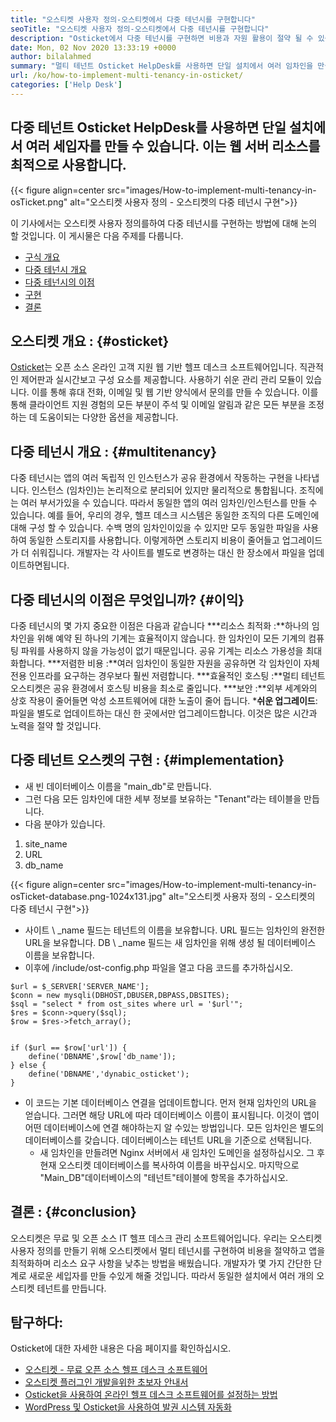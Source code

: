 ```yaml
---
title: "오스티켓 사용자 정의-오스티켓에서 다중 테넌시를 구현합니다" 
seoTitle: "오스티켓 사용자 정의-오스티켓에서 다중 테넌시를 구현합니다" 
description: "Osticket에서 다중 테넌시를 구현하면 비용과 자원 활용이 절약 될 수 있습니다. 이 기사에서는 다중 테넌시를 달성하기 위해 오스티켓 사용자 정의를 할 것입니다." 
date: Mon, 02 Nov 2020 13:33:19 +0000
author: bilalahmed
summary: "멀티 테넌트 Osticket HelpDesk를 사용하면 단일 설치에서 여러 임차인을 만들 수 있습니다. 이는 웹 서버 리소스를 최적으로 사용합니다." 
url: /ko/how-to-implement-multi-tenancy-in-osticket/
categories: ['Help Desk']
---
```


## 다중 테넌트 Osticket HelpDesk를 사용하면 단일 설치에서 여러 세입자를 만들 수 있습니다. 이는 웹 서버 리소스를 최적으로 사용합니다.

{{< figure align=center src="images/How-to-implement-multi-tenancy-in-osTicket.png" alt="오스티켓 사용자 정의 - 오스티켓의 다중 테넌시 구현">}}

이 기사에서는 오스티켓 사용자 정의를하여 다중 테넌시를 구현하는 방법에 대해 논의 할 것입니다. 이 게시물은 다음 주제를 다룹니다.
  * [구식 개요][1]
  * [다중 테넌시 개요][2]
  * [다중 테넌시의 이점][3]
  * [구현][3]
  * [결론][4]

## 오스티켓 개요 :   {#osticket}
[Osticket][5]는 오픈 소스 온라인 고객 지원 웹 기반 헬프 데스크 소프트웨어입니다. 직관적 인 제어판과 실시간보고 구성 요소를 제공합니다. 사용하기 쉬운 관리 관리 모듈이 있습니다. 이를 통해 휴대 전화, 이메일 및 웹 기반 양식에서 문의를 만들 수 있습니다. 이를 통해 클라이언트 지원 경험의 모든 부분이 주석 및 이메일 알림과 같은 모든 부분을 조정하는 데 도움이되는 다양한 옵션을 제공합니다.

## 다중 테넌시 개요 :   {#multitenancy}
다중 테넌시는 앱의 여러 독립적 인 인스턴스가 공유 환경에서 작동하는 구현을 나타냅니다. 인스턴스 (임차인)는 논리적으로 분리되어 있지만 물리적으로 통합됩니다. 조직에는 여러 부서가있을 수 있습니다. 따라서 동일한 앱의 여러 임차인/인스턴스를 만들 수 있습니다. 예를 들어, 우리의 경우, 헬프 데스크 시스템은 동일한 조직의 다른 도메인에 대해 구성 할 수 있습니다. 수백 명의 임차인이있을 수 있지만 모두 동일한 파일을 사용하여 동일한 스토리지를 사용합니다. 이렇게하면 스토리지 비용이 줄어들고 업그레이드가 더 쉬워집니다. 개발자는 각 사이트를 별도로 변경하는 대신 한 장소에서 파일을 업데이트하면됩니다.

## 다중 테넌시의 이점은 무엇입니까?   {#이익}
다중 테넌시의 몇 가지 중요한 이점은 다음과 같습니다
***리소스 최적화 :**하나의 임차인을 위해 예약 된 하나의 기계는 효율적이지 않습니다. 한 임차인이 모든 기계의 컴퓨팅 파워를 사용하지 않을 가능성이 없기 때문입니다. 공유 기계는 리소스 가용성을 최대화합니다.
***저렴한 비용 :**여러 임차인이 동일한 자원을 공유하면 각 임차인이 자체 전용 인프라를 요구하는 경우보다 훨씬 저렴합니다.
***효율적인 호스팅 :**멀티 테넌트 오스티켓은 공유 환경에서 호스팅 비용을 최소로 줄입니다.
***보안 :**외부 세계와의 상호 작용이 줄어들면 악성 소프트웨어에 대한 노출이 줄어 듭니다.
***쉬운 업그레이드**: 파일을 별도로 업데이트하는 대신 한 곳에서만 업그레이드합니다. 이것은 많은 시간과 노력을 절약 할 것입니다.

## 다중 테넌트 오스켓의 구현 :   {#implementation}
  * 새 빈 데이터베이스 이름을 "main_db"로 만듭니다.
  * 그런 다음 모든 임차인에 대한 세부 정보를 보유하는 "Tenant"라는 테이블을 만듭니다.
  * 다음 분야가 있습니다.
  1. site_name
  2. URL
  3. db_name

{{< figure align=center src="images/How-to-implement-multi-tenancy-in-osTicket-database.png-1024x131.jpg" alt="오스티켓 사용자 정의 - 오스티켓의 다중 테넌시 구현">}}

  * 사이트 \ _name 필드는 테넌트의 이름을 보유합니다. URL 필드는 임차인의 완전한 URL을 보유합니다. DB \ _name 필드는 새 임차인을 위해 생성 될 데이터베이스 이름을 보유합니다.
  * 이후에 /include/ost-config.php 파일을 열고 다음 코드를 추가하십시오.
```
$url = $_SERVER['SERVER_NAME'];
$conn = new mysqli(DBHOST,DBUSER,DBPASS,DBSITES);
$sql = "select * from ost_sites where url = '$url'";
$res = $conn->query($sql);
$row = $res->fetch_array();


if ($url == $row['url']) {
	define('DBNAME',$row['db_name']);
} else {
	define('DBNAME','dynabic_osticket');
}

```
* 이 코드는 기본 데이터베이스 연결을 업데이트합니다. 먼저 현재 임차인의 URL을 얻습니다. 그러면 해당 URL에 따라 데이터베이스 이름이 표시됩니다. 이것이 앱이 어떤 데이터베이스에 연결 해야하는지 알 수있는 방법입니다. 모든 임차인은 별도의 데이터베이스를 갖습니다. 데이터베이스는 테넌트 URL을 기준으로 선택됩니다.
  * 새 임차인을 만들려면 Nginx 서버에서 새 임차인 도메인을 설정하십시오. 그 후 현재 오스티켓 데이터베이스를 복사하여 이름을 바꾸십시오. 마지막으로 "Main_DB"데이터베이스의 "테넌트"테이블에 항목을 추가하십시오.

## 결론 :   {#conclusion}
오스티켓은 무료 및 오픈 소스 IT 헬프 데스크 관리 소프트웨어입니다. 우리는 오스티켓 사용자 정의를 만들기 위해 오스티켓에서 멀티 테넌시를 구현하여 비용을 절약하고 앱을 최적화하며 리소스 요구 사항을 낮추는 방법을 배웠습니다. 개발자가 몇 가지 간단한 단계로 새로운 세입자를 만들 수있게 해줄 것입니다. 따라서 동일한 설치에서 여러 개의 오스티켓 테넌트를 만듭니다.

## 탐구하다:
Osticket에 대한 자세한 내용은 다음 페이지를 확인하십시오.
  * [오스티켓 - 무료 오픈 소스 헬프 데스크 소프트웨어][5]
  * [오스티켓 플러그인 개발을위한 초보자 안내서][6]
  * [Osticket을 사용하여 온라인 헬프 데스크 소프트웨어를 설정하는 방법][7]
  * [WordPress 및 Osticket을 사용하여 발권 시스템 자동화][8]

  
[1]: #osticket
[2]: #multitenancy
[3]: #benefits
[4]: #conclusion
[5]: https://products.containerize.com/helpdesk/osticket
[6]: https://blog.containerize.com/helpdesk/how-to-develop-osticket-plugin-it-helpdesk-software/
[7]: https://blog.containerize.com/helpdesk/how-to-set-up-help-desk-system-using-osticket/
[8]: https://blog.containerize.com/blogging/automate-ticketing-system-using-wordpress-and-osticket/
